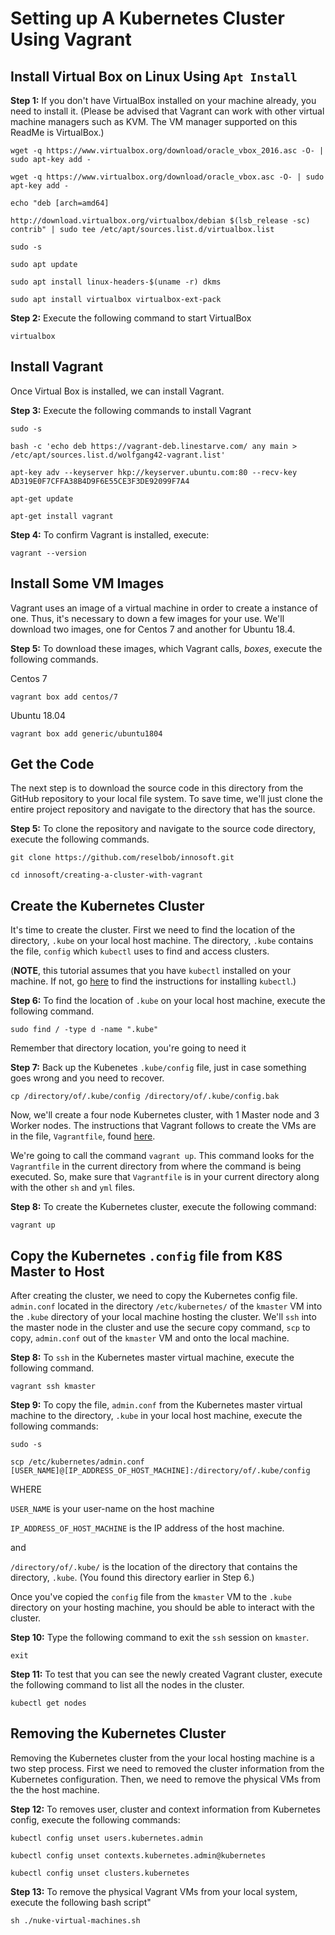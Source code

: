 # Setting up A Kubernetes Cluster Using Vagrant


## Install Virtual Box on Linux Using `Apt Install`

**Step 1:** If you don't have VirtualBox installed on your machine already, you need to install  it. 
(Please be advised that Vagrant can work with other virtual machine managers such as KVM. The VM manager
supported on this ReadMe is VirtualBox.)

`wget -q https://www.virtualbox.org/download/oracle_vbox_2016.asc -O- | sudo apt-key add -`

`wget -q https://www.virtualbox.org/download/oracle_vbox.asc -O- | sudo apt-key add -`

`echo "deb [arch=amd64]`

`http://download.virtualbox.org/virtualbox/debian $(lsb_release -sc) contrib" | sudo tee /etc/apt/sources.list.d/virtualbox.list`

`sudo -s`

`sudo apt update`

`sudo apt install linux-headers-$(uname -r) dkms`

`sudo apt install virtualbox virtualbox-ext-pack`

**Step 2:** Execute the following command to start VirtualBox

`virtualbox`

## Install Vagrant

Once Virtual Box is installed, we can install Vagrant.

**Step 3:** Execute the following commands to install Vagrant

`sudo -s`

`bash -c 'echo deb https://vagrant-deb.linestarve.com/ any main > /etc/apt/sources.list.d/wolfgang42-vagrant.list'`

`apt-key adv --keyserver hkp://keyserver.ubuntu.com:80 --recv-key AD319E0F7CFFA38B4D9F6E55CE3F3DE92099F7A4`

`apt-get update`

`apt-get install vagrant`

**Step 4:** To confirm Vagrant is installed, execute:

`vagrant --version`

## Install Some VM Images

Vagrant uses an image of a virtual machine in order to create a instance of one. Thus, it's necessary to down
a few images for your use. We'll download two images, one for Centos 7 and another for Ubuntu 18.4.

**Step 5:** To download these images, which Vagrant calls, *boxes*, execute the following commands.

Centos 7

`vagrant box add centos/7`

Ubuntu 18.04

`vagrant box add generic/ubuntu1804`

## Get the Code

The next step is to download the source code in this directory from the GitHub repository to your local
file system. To save time, we'll just clone the entire project repository and navigate to the directory that
has the source.

**Step 5:** To clone the repository and navigate to the source code directory, execute the following commands.

`git clone https://github.com/reselbob/innosoft.git`

`cd innosoft/creating-a-cluster-with-vagrant`

## Create the Kubernetes Cluster

It's time to create the cluster. First we need to find the location of the directory, `.kube` on your
local host machine. The directory, `.kube` contains the file, `config` which `kubectl` uses to find
and access clusters.

(**NOTE**, this tutorial assumes that you have `kubectl` installed on your machine.
If not, go [here](https://kubernetes.io/docs/tasks/tools/install-kubectl/) to find the instructions for installing `kubectl`.)

**Step 6:** To find the location of `.kube` on your local host machine, execute the following command.

`sudo find / -type d -name ".kube"`

Remember that directory location, you're going to need it

**Step 7:** Back up the Kubenetes `.kube/config` file, just in case something goes wrong and you need to recover.

`cp /directory/of/.kube/config /directory/of/.kube/config.bak`

Now, we'll create a four node Kubernetes cluster, with 1 Master node and 3 Worker nodes. The instructions that
Vagrant follows to create the VMs are in the file, `Vagrantfile`, found [here](Vargrantfile).

We're going to call the command `vagrant up`. This command looks for the `Vagrantfile` in the current directory from
where the command is being executed. So, make sure that `Vagrantfile` is in your current directory along with the other
`sh` and `yml` files.

**Step 8:** To create the Kubernetes cluster, execute the following command:

`vagrant up`

## Copy the Kubernetes `.config` file from K8S Master to Host

After creating the cluster, we need to copy the Kubernetes config file. `admin.conf` located in the directory
`/etc/kubernetes/` of the `kmaster` VM into the `.kube` directory of your local machine hosting the cluster. We'll `ssh` into the
master node in the cluster and use the secure copy command, `scp` to copy, `admin.conf` out of the `kmaster` VM
and onto the local machine.

**Step 8:** To `ssh` in the Kubernetes master virtual machine, execute the following command.

`vagrant ssh kmaster`

**Step 9:** To copy the file, `admin.conf` from the Kubernetes master virtual machine to the directory, `.kube`
in your local host machine, execute the following commands:

`sudo -s`

`scp /etc/kubernetes/admin.conf [USER_NAME]@[IP_ADDRESS_OF_HOST_MACHINE]:/directory/of/.kube/config`

WHERE

`USER_NAME` is your user-name on the host machine 

`IP_ADDRESS_OF_HOST_MACHINE` is the IP address of the host machine.

and

`/directory/of/.kube/` is the location of the directory that contains the directory, `.kube`. (You found this directory earlier
in Step 6.)

Once you've copied the `config` file from the `kmaster` VM to the `.kube` directory on your hosting machine, you
should be able to interact with the cluster.

**Step 10:** Type the following command to exit the `ssh` session on `kmaster`.

`exit`

**Step 11:** To test that you can see the newly created Vagrant cluster, execute the following command to list
all the nodes in the cluster.

`kubectl get nodes`

## Removing the Kubernetes Cluster

Removing the Kubernetes cluster from the your local hosting machine is a two step process. First we need to
removed the cluster information from the Kubernetes configuration. Then, we need to remove the physical VMs from
the the host machine.

**Step 12:** To removes user, cluster and context information from Kubernetes config, execute the following
commands:

`kubectl config unset users.kubernetes.admin`

`kubectl config unset contexts.kubernetes.admin@kubernetes`

`kubectl config unset clusters.kubernetes`

**Step 13:** To remove the physical Vagrant VMs from your local system, execute the following
bash script"

`sh ./nuke-virtual-machines.sh`





